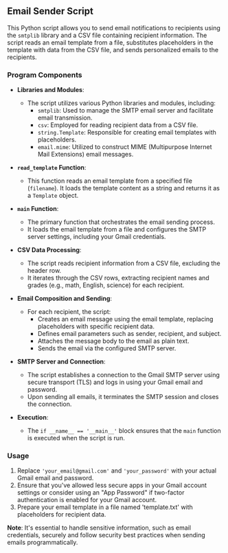 ## Email Sender Script

This Python script allows you to send email notifications to recipients using the `smtplib` library and a CSV file containing recipient information. The script reads an email template from a file, substitutes placeholders in the template with data from the CSV file, and sends personalized emails to the recipients.

### Program Components

- **Libraries and Modules**:
  - The script utilizes various Python libraries and modules, including:
    - `smtplib`: Used to manage the SMTP email server and facilitate email transmission.
    - `csv`: Employed for reading recipient data from a CSV file.
    - `string.Template`: Responsible for creating email templates with placeholders.
    - `email.mime`: Utilized to construct MIME (Multipurpose Internet Mail Extensions) email messages.

- **`read_template` Function**:
  - This function reads an email template from a specified file (`filename`). It loads the template content as a string and returns it as a `Template` object.

- **`main` Function**:
  - The primary function that orchestrates the email sending process.
  - It loads the email template from a file and configures the SMTP server settings, including your Gmail credentials.

- **CSV Data Processing**:
  - The script reads recipient information from a CSV file, excluding the header row.
  - It iterates through the CSV rows, extracting recipient names and grades (e.g., math, English, science) for each recipient.

- **Email Composition and Sending**:
  - For each recipient, the script:
    - Creates an email message using the email template, replacing placeholders with specific recipient data.
    - Defines email parameters such as sender, recipient, and subject.
    - Attaches the message body to the email as plain text.
    - Sends the email via the configured SMTP server.

- **SMTP Server and Connection**:
  - The script establishes a connection to the Gmail SMTP server using secure transport (TLS) and logs in using your Gmail email and password.
  - Upon sending all emails, it terminates the SMTP session and closes the connection.

- **Execution**:
  - The `if __name__ == '__main__'` block ensures that the `main` function is executed when the script is run.

### Usage

1. Replace `'your_email@gmail.com'` and `'your_password'` with your actual Gmail email and password.
2. Ensure that you've allowed less secure apps in your Gmail account settings or consider using an "App Password" if two-factor authentication is enabled for your Gmail account.
3. Prepare your email template in a file named 'template.txt' with placeholders for recipient data.

**Note**: It's essential to handle sensitive information, such as email credentials, securely and follow security best practices when sending emails programmatically.

